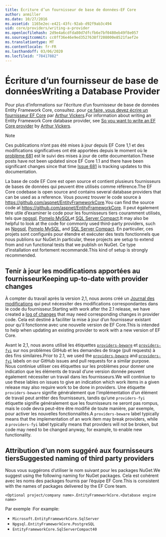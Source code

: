 ```yaml
---
title: Écriture d’un fournisseur de base de données-EF Core
author: anmiller
ms.date: 10/27/2016
ms.assetid: 1165e2ec-e421-43fc-92ab-d92f9ab3c494
uid: core/providers/writing-a-provider
ms.openlocfilehash: 2d9e4a6cdfda80d7dfcfb6e7bf0480eb49f8e057
ms.sourcegitcommit: cc0ff36e46e9ed3527638f7208000e8521faef2e
ms.translationtype: MT
ms.contentlocale: fr-FR
ms.lasthandoff: 03/06/2020
ms.locfileid: "78417882"
---
```

# <a name="writing-a-database-provider"></a><span data-ttu-id="05760-102">Écriture d’un fournisseur de base de données</span><span class="sxs-lookup"><span data-stu-id="05760-102">Writing a Database Provider</span></span>

<span data-ttu-id="05760-103">Pour plus d’informations sur l’écriture d’un fournisseur de base de données Entity Framework Core, consultez. pour [ce faire, vous devez écrire un fournisseur EF Core](https://blog.oneunicorn.com/2016/11/11/so-you-want-to-write-an-ef-core-provider/) par [Arthur Vickers](https://github.com/ajcvickers).</span><span class="sxs-lookup"><span data-stu-id="05760-103">For information about writing an Entity Framework Core database provider, see [So you want to write an EF Core provider](https://blog.oneunicorn.com/2016/11/11/so-you-want-to-write-an-ef-core-provider/) by [Arthur Vickers](https://github.com/ajcvickers).</span></span>

> [!NOTE]
> <span data-ttu-id="05760-104">Ces publications n’ont pas été mises à jour depuis EF Core 1,1 et des modifications significatives ont été apportées depuis le moment où le [problème 681](https://github.com/dotnet/EntityFramework.Docs/issues/681) est le suivi des mises à jour de cette documentation.</span><span class="sxs-lookup"><span data-stu-id="05760-104">These posts have not been updated since EF Core 1.1 and there have been significant changes since that time [Issue 681](https://github.com/dotnet/EntityFramework.Docs/issues/681) is tracking updates to this documentation.</span></span>

<span data-ttu-id="05760-105">La base de code EF Core est open source et contient plusieurs fournisseurs de bases de données qui peuvent être utilisés comme référence.</span><span class="sxs-lookup"><span data-stu-id="05760-105">The EF Core codebase is open source and contains several database providers that can be used as a reference.</span></span> <span data-ttu-id="05760-106">Vous pouvez trouver le code source à <https://github.com/aspnet/EntityFrameworkCore>.</span><span class="sxs-lookup"><span data-stu-id="05760-106">You can find the source code at <https://github.com/aspnet/EntityFrameworkCore>.</span></span> <span data-ttu-id="05760-107">Il peut également être utile d’examiner le code pour les fournisseurs tiers couramment utilisés, tels que [npgsql](https://github.com/npgsql/Npgsql.EntityFrameworkCore.PostgreSQL), [Pomelo MySQL](https://github.com/PomeloFoundation/Pomelo.EntityFrameworkCore.MySql)et [SQL Server Compact](https://github.com/ErikEJ/EntityFramework.SqlServerCompact).</span><span class="sxs-lookup"><span data-stu-id="05760-107">It may also be helpful to look at the code for commonly used third-party providers, such as [Npgsql](https://github.com/npgsql/Npgsql.EntityFrameworkCore.PostgreSQL), [Pomelo MySQL](https://github.com/PomeloFoundation/Pomelo.EntityFrameworkCore.MySql), and [SQL Server Compact](https://github.com/ErikEJ/EntityFramework.SqlServerCompact).</span></span> <span data-ttu-id="05760-108">En particulier, ces projets sont configurés pour étendre et exécuter des tests fonctionnels que nous publions sur NuGet.</span><span class="sxs-lookup"><span data-stu-id="05760-108">In particular, these projects are setup to extend from and run functional tests that we publish on NuGet.</span></span> <span data-ttu-id="05760-109">Ce type d’installation est fortement recommandé.</span><span class="sxs-lookup"><span data-stu-id="05760-109">This kind of setup is strongly recommended.</span></span>

## <a name="keeping-up-to-date-with-provider-changes"></a><span data-ttu-id="05760-110">Tenir à jour les modifications apportées au fournisseur</span><span class="sxs-lookup"><span data-stu-id="05760-110">Keeping up-to-date with provider changes</span></span>

<span data-ttu-id="05760-111">À compter du travail après la version 2,1, nous avons créé un [Journal des modifications](provider-log.md) qui peut nécessiter des modifications correspondantes dans le code du fournisseur.</span><span class="sxs-lookup"><span data-stu-id="05760-111">Starting with work after the 2.1 release, we have created a [log of changes](provider-log.md) that may need corresponding changes in provider code.</span></span> <span data-ttu-id="05760-112">Cela est destiné à faciliter la mise à jour d’un fournisseur existant pour qu’il fonctionne avec une nouvelle version de EF Core.</span><span class="sxs-lookup"><span data-stu-id="05760-112">This is intended to help when updating an existing provider to work with a new version of EF Core.</span></span>

<span data-ttu-id="05760-113">Avant le 2,1, nous avons utilisé les étiquettes [`providers-beware`](https://github.com/aspnet/EntityFrameworkCore/labels/providers-beware) et [`providers-fyi`](https://github.com/aspnet/EntityFrameworkCore/labels/providers-fyi) sur nos problèmes GitHub et les demandes de tirage (pull requests) à des fins similaires.</span><span class="sxs-lookup"><span data-stu-id="05760-113">Prior to 2.1, we used the [`providers-beware`](https://github.com/aspnet/EntityFrameworkCore/labels/providers-beware) and [`providers-fyi`](https://github.com/aspnet/EntityFrameworkCore/labels/providers-fyi) labels on our GitHub issues and pull requests for a similar purpose.</span></span> <span data-ttu-id="05760-114">Nous continiue utiliser ces étiquettes sur les problèmes pour donner une indication que les éléments de travail d’une version donnée peuvent également nécessiter un travail dans les fournisseurs.</span><span class="sxs-lookup"><span data-stu-id="05760-114">We will continiue to use these lables on issues to give an indication which work items in a given release may also require work to be done in providers.</span></span> <span data-ttu-id="05760-115">Une étiquette `providers-beware` signifie généralement que l’implémentation d’un élément de travail peut arrêter des fournisseurs, tandis qu’une `providers-fyi` étiquette signifie généralement que les fournisseurs ne seront pas rompus, mais le code devra peut-être être modifié de toute manière, par exemple, pour activer les nouvelles fonctionnalités.</span><span class="sxs-lookup"><span data-stu-id="05760-115">A `providers-beware` label typically means that the implementation of an work item may break providers, while a `providers-fyi` label typically means that providers will not be broken, but code may need to be changed anyway, for example, to enable new functionality.</span></span>

## <a name="suggested-naming-of-third-party-providers"></a><span data-ttu-id="05760-116">Attribution d’un nom suggéré aux fournisseurs tiers</span><span class="sxs-lookup"><span data-stu-id="05760-116">Suggested naming of third party providers</span></span>

<span data-ttu-id="05760-117">Nous vous suggérons d’utiliser le nom suivant pour les packages NuGet.</span><span class="sxs-lookup"><span data-stu-id="05760-117">We suggest using the following naming for NuGet packages.</span></span> <span data-ttu-id="05760-118">Cela est cohérent avec les noms des packages fournis par l’équipe EF Core.</span><span class="sxs-lookup"><span data-stu-id="05760-118">This is consistent with the names of packages delivered by the EF Core team.</span></span>

`<Optional project/company name>.EntityFrameworkCore.<Database engine name>`

<span data-ttu-id="05760-119">Par exemple :</span><span class="sxs-lookup"><span data-stu-id="05760-119">For example:</span></span>

* `Microsoft.EntityFrameworkCore.SqlServer`
* `Npgsql.EntityFrameworkCore.PostgreSQL`
* `EntityFrameworkCore.SqlServerCompact40`
